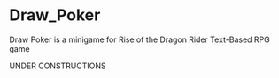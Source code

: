 # Draw_Poker
Draw Poker is a minigame for Rise of the Dragon Rider Text-Based RPG game


UNDER CONSTRUCTIONS
